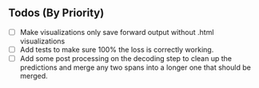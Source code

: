 ## Todos (By Priority)

- [ ] Make visualizations only save forward output without .html visualizations
- [ ] Add tests to make sure 100% the loss is correctly working.
- [ ] Add some post processing on the decoding step to clean up the predictions and merge any two spans into a longer one that should be merged.
